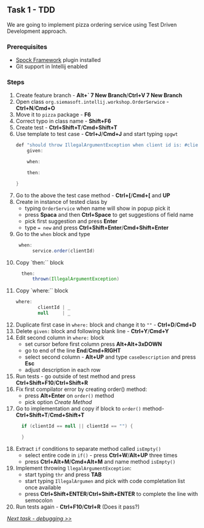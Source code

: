 ## Task 1 - TDD
We are going to implement pizza ordering service using Test Driven Development approach.

### Prerequisites 
* [Spock Framework](http://spockframework.org/spock/docs/1.1/index.html) plugin installed
* Git support in Intellij enabled

### Steps
1. Create feature branch - **Alt+` 7 New Branch**/**Ctrl+V 7 New Branch**
1. Open class `org.siemasoft.intellij.workshop.OrderSerwice` - **Ctrl+N**/**Cmd+O**
1. Move it to `pizza` package - **F6**
1. Correct typo in class name - **Shift+F6**
1. Create test - **Ctrl+Shift+T**/**Cmd+Shift+T**
1. Use template to test case - **Ctrl+J**/**Cmd+J** and start typing `spgwt` 
    ```java
    def "should throw IllegalArgumentException when client id is: #clientId"() {
        given:

        when:

        then:
    
    }
    ```
1. Go to the above the test case method - **Ctrl+[**/**Cmd+[** and **UP**
1. Create in instance of tested class by
    * typing `OrderService` when name will show in popup pick it
    * press **Spaca** and then **Ctrl+Space** to get suggestions of field name
    * pick first suggestion and press **Enter**
    * type ` = new ` and press **Ctrl+Shift+Enter**/**Cmd+Shift+Enter**
 1. Go to the `when` block and type   
    ```java
     when:
          service.order(clientId)
    ```
1. Copy `then:`` block
    ```java
      then:
          thrown(IllegalArgumentException)
    ```
1. Copy `where:`` block  
    ```java
    where:
            clientId | _
            null     | _
    ```        
1. Duplicate first case in `where:` block and change it to `""` - **Ctrl+D**/**Cmd+D**
1. Delete `given:` block and following blank line - **Ctrl+Y**/**Cmd+Y**
1. Edit second column in `where:` block 
    * set cursor before first column press **Alt+Alt+3xDOWN**
    * go to end of the line **End**/**Cmd+RIGHT**
    * select second column - **Alt+UP** and type `caseDescription` and press **Esc**
    * adjust description in each row
1. Run tests - go outside of test method and press **Ctrl+Shift+F10**/**Ctrl+Shift+R**
1. Fix first compilator error by creating order() method:
    * press **Alt+Enter** on ``order()`` method 
    * pick option *Create Method*
1. Go to implementation and copy if block to ``order()`` method- **Ctrl+Shift+T**/**Cmd+Shift+T**
    ```java
      if (clientId == null || clientId == "") {

      }
    ```
1. Extract `if` conditions to separate method called `isEmpty()`
    * select entire code in `if()`  - press **Ctrl+W**/**Alt+UP** three times
    * press **Ctrl+Alt+M**/**Cmd+Alt+M** and name method `isEmpty()`
1. Implement throwing `llegalArgumentException`: 
    * start typing `thr` and press **TAB**
    * start typing `IllegalArgumen` and pick with code completation list once available
    * press  **Ctrl+Shift+ENTER**/**Ctrl+Shift+ENTER** to complete the line with semocolon
1. Run tests again -  **Ctrl+F10**/**Ctrl+R** (Does it pass?)   

*[Next task - debugging  >>](task2.md)*
